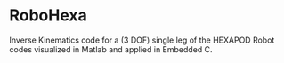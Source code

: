 # RoboHexa
Inverse Kinematics code for a (3 DOF) single leg of the HEXAPOD Robot codes visualized in Matlab and applied in Embedded C.
